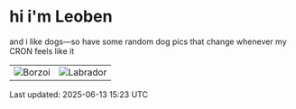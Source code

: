# hi i'm Leoben

and i like dogs—so have some random dog pics that change whenever my CRON feels like it

|  |  |
|--------|----------|
| ![Borzoi](https://random-dog-vercel.vercel.app/api/random-borzoi?v=1749828226) | ![Labrador](https://random-dog-vercel.vercel.app/api/random-labrador?v=1749828226) |

Last updated: 2025-06-13 15:23 UTC
